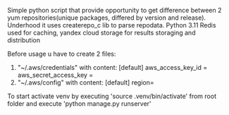 Simple python script that provide opportunity to get difference between 2 yum repositories(unique packages, differed by
version and release).
Underhood it uses createrepo_c lib to parse repodata.
Python 3.11
Redis used for caching, yandex cloud storage for results storaging and distribution

Before usage u have to create 2 files:

1. "~/.aws/credentials" with content:
   [default]
   aws_access_key_id = <your-data>
   aws_secret_access_key = <your-data>
2. "~/.aws/config" with content:
   [default]
   region=<your-region>

To start activate venv by executing 'source .venv/bin/activate' from root folder and execute 'python manage.py
runserver'
